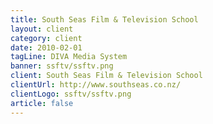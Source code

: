 ```yaml
---
title: South Seas Film & Television School
layout: client
category: client
date: 2010-02-01
tagLine: DIVA Media System
banner: ssftv/ssftv.png
client: South Seas Film & Television School
clientUrl: http://www.southseas.co.nz/
clientLogo: ssftv/ssftv.png
article: false
---
```

